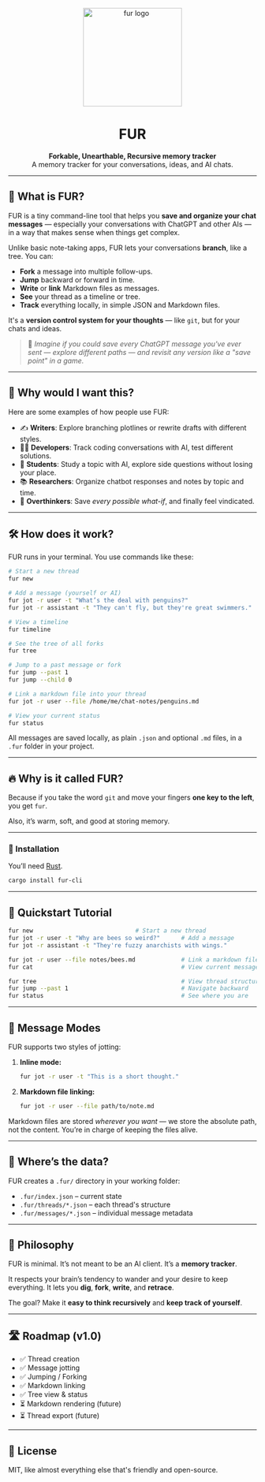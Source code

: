 <!-- LOGO -->
<p align="center">
  <img src="https://github.com/user-attachments/assets/c3582cb8-c1cc-41ab-9ed1-f8fbde4d8c21" width="200" alt="fur logo"/>
</p>

<h1 align="center">FUR</h1>
<p align="center">
  <strong>Forkable, Unearthable, Recursive memory tracker</strong><br/>
A memory tracker for your conversations, ideas, and AI chats.
</p>



---

## 🤔 What is FUR?

FUR is a tiny command-line tool that helps you **save and organize your chat messages** — especially your conversations with ChatGPT and other AIs — in a way that makes sense when things get complex.

Unlike basic note-taking apps, FUR lets your conversations **branch**, like a tree. You can:

- **Fork** a message into multiple follow-ups.
- **Jump** backward or forward in time.
- **Write** or **link** Markdown files as messages.
- **See** your thread as a timeline or tree.
- **Track** everything locally, in simple JSON and Markdown files.

It's a **version control system for your thoughts** — like `git`, but for your chats and ideas.

> 🧠 _Imagine if you could save every ChatGPT message you've ever sent — explore different paths — and revisit any version like a "save point" in a game._

---

## 🌟 Why would I want this?

Here are some examples of how people use FUR:

- ✍️ **Writers**: Explore branching plotlines or rewrite drafts with different styles.
- 🧑‍💻 **Developers**: Track coding conversations with AI, test different solutions.
- 🧠 **Students**: Study a topic with AI, explore side questions without losing your place.
- 📚 **Researchers**: Organize chatbot responses and notes by topic and time.
- 🤯 **Overthinkers**: Save *every possible what-if*, and finally feel vindicated.

---

## 🛠 How does it work?

FUR runs in your terminal. You use commands like these:

```bash
# Start a new thread
fur new

# Add a message (yourself or AI)
fur jot -r user -t "What’s the deal with penguins?"
fur jot -r assistant -t "They can't fly, but they're great swimmers."

# View a timeline
fur timeline

# See the tree of all forks
fur tree

# Jump to a past message or fork
fur jump --past 1
fur jump --child 0

# Link a markdown file into your thread
fur jot -r user --file /home/me/chat-notes/penguins.md

# View your current status
fur status
```

All messages are saved locally, as plain `.json` and optional `.md` files, in a `.fur` folder in your project.

---

## 🔥 Why is it called FUR?

Because if you take the word `git` and move your fingers **one key to the left**, you get `fur`.

Also, it’s warm, soft, and good at storing memory.

---

### 🚀 Installation

You’ll need [Rust](https://www.rust-lang.org/tools/install).

```bash
cargo install fur-cli
```

---

## 🧪 Quickstart Tutorial

```bash
fur new                             # Start a new thread
fur jot -r user -t "Why are bees so weird?"      # Add a message
fur jot -r assistant -t "They're fuzzy anarchists with wings." 

fur jot -r user --file notes/bees.md             # Link a markdown file
fur cat                                          # View current message (file or text)

fur tree                                         # View thread structure
fur jump --past 1                                # Navigate backward
fur status                                       # See where you are
```

---

## 🧠 Message Modes

FUR supports two styles of jotting:

1. **Inline mode:**

   ```bash
   fur jot -r user -t "This is a short thought."
   ```

2. **Markdown file linking:**

   ```bash
   fur jot -r user --file path/to/note.md
   ```

Markdown files are stored *wherever you want* — we store the absolute path, not the content. You’re in charge of keeping the files alive.

---

## 📁 Where’s the data?

FUR creates a `.fur/` directory in your working folder:

* `.fur/index.json` – current state
* `.fur/threads/*.json` – each thread's structure
* `.fur/messages/*.json` – individual message metadata

---

## 🐾 Philosophy

FUR is minimal. It’s not meant to be an AI client. It’s a **memory tracker**.

It respects your brain’s tendency to wander and your desire to keep everything. It lets you **dig**, **fork**, **write**, and **retrace**.

The goal? Make it **easy to think recursively** and **keep track of yourself**.

---

## 🛣 Roadmap (v1.0)

* ✅ Thread creation
* ✅ Message jotting
* ✅ Jumping / Forking
* ✅ Markdown linking
* ✅ Tree view & status
* ⏳ Markdown rendering (future)
* ⏳ Thread export (future)

---


## 📜 License

MIT, like almost everything else that's friendly and open-source.


